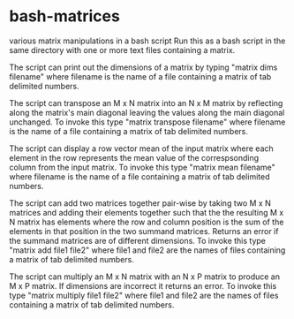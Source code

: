 # bash-matrices
various matrix manipulations in a bash script
Run this as a bash script in the same directory with one or more text files containing a matrix.

The script can print out the dimensions of a matrix by typing "matrix dims filename" where filename is the name of a file containing
a matrix of tab delimited numbers.

The script can transpose an M x N matrix into an N x M matrix by reflecting along the matrix's main diagonal leaving the values along 
the main diagonal unchanged. To invoke this type "matrix transpose filename" where filename is the name of a file containing
a matrix of tab delimited numbers.

The script can display a row vector mean of the input matrix where each element in the row represents the mean value of the correspsonding
column from the input matrix. To invoke this type "matrix mean filename" where filename is the name of a file containing
a matrix of tab delimited numbers.

The script can add two matrices together pair-wise by taking two M x N matrices and adding their elements together such that the
the resulting M x N matrix has elements where the row and column position is the sum of the elements in that position in the two 
summand matrices. Returns an error if the summand matrices are of different dimensions. To invoke this type "matrix add file1 file2" 
where file1 and file2 are the names of files containing a matrix of tab delimited numbers.

The script can multiply an M x N matrix with an N x P matrix to produce an M x P matrix. If dimensions are incorrect it returns an
error. To invoke this type "matrix multiply file1 file2" where file1 and file2 are the names of files containing a matrix of tab delimited 
numbers.

